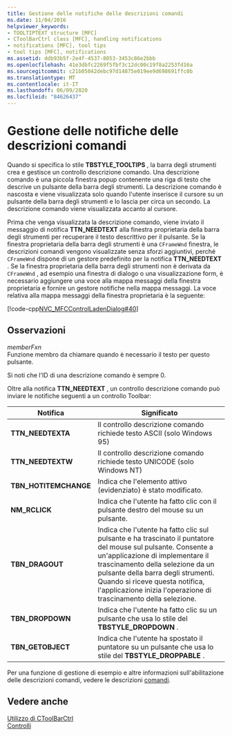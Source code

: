 ```yaml
---
title: Gestione delle notifiche delle descrizioni comandi
ms.date: 11/04/2016
helpviewer_keywords:
- TOOLTIPTEXT structure [MFC]
- CToolBarCtrl class [MFC], handling notifications
- notifications [MFC], tool tips
- tool tips [MFC], notifications
ms.assetid: ddb93b5f-2e4f-4537-8053-3453c86e2bbb
ms.openlocfilehash: 41e3dbfc2269f5fbf3c12dc00c19f8a2253fd16a
ms.sourcegitcommit: c21b05042debc97d14875e019ee9d698691ffc0b
ms.translationtype: MT
ms.contentlocale: it-IT
ms.lasthandoff: 06/09/2020
ms.locfileid: "84626437"
---
```

# <a name="handling-tool-tip-notifications"></a>Gestione delle notifiche delle descrizioni comandi

Quando si specifica lo stile **TBSTYLE_TOOLTIPS** , la barra degli strumenti crea e gestisce un controllo descrizione comando. Una descrizione comando è una piccola finestra popup contenente una riga di testo che descrive un pulsante della barra degli strumenti. La descrizione comando è nascosta e viene visualizzata solo quando l'utente inserisce il cursore su un pulsante della barra degli strumenti e lo lascia per circa un secondo. La descrizione comando viene visualizzata accanto al cursore.

Prima che venga visualizzata la descrizione comando, viene inviato il messaggio di notifica **TTN_NEEDTEXT** alla finestra proprietaria della barra degli strumenti per recuperare il testo descrittivo per il pulsante. Se la finestra proprietaria della barra degli strumenti è una `CFrameWnd` finestra, le descrizioni comandi vengono visualizzate senza sforzi aggiuntivi, perché `CFrameWnd` dispone di un gestore predefinito per la notifica **TTN_NEEDTEXT** . Se la finestra proprietaria della barra degli strumenti non è derivata da `CFrameWnd` , ad esempio una finestra di dialogo o una visualizzazione form, è necessario aggiungere una voce alla mappa messaggi della finestra proprietaria e fornire un gestore notifiche nella mappa messaggi. La voce relativa alla mappa messaggi della finestra proprietaria è la seguente:

[!code-cpp[NVC_MFCControlLadenDialog#40](codesnippet/cpp/handling-tool-tip-notifications_1.cpp)]

## <a name="remarks"></a>Osservazioni

*memberFxn*<br/>
Funzione membro da chiamare quando è necessario il testo per questo pulsante.

Si noti che l'ID di una descrizione comando è sempre 0.

Oltre alla notifica **TTN_NEEDTEXT** , un controllo descrizione comando può inviare le notifiche seguenti a un controllo Toolbar:

|Notifica|Significato|
|------------------|-------------|
|**TTN_NEEDTEXTA**|Il controllo descrizione comando richiede testo ASCII (solo Windows 95)|
|**TTN_NEEDTEXTW**|Il controllo descrizione comando richiede testo UNICODE (solo Windows NT)|
|**TBN_HOTITEMCHANGE**|Indica che l'elemento attivo (evidenziato) è stato modificato.|
|**NM_RCLICK**|Indica che l'utente ha fatto clic con il pulsante destro del mouse su un pulsante.|
|**TBN_DRAGOUT**|Indica che l'utente ha fatto clic sul pulsante e ha trascinato il puntatore del mouse sul pulsante. Consente a un'applicazione di implementare il trascinamento della selezione da un pulsante della barra degli strumenti. Quando si riceve questa notifica, l'applicazione inizia l'operazione di trascinamento della selezione.|
|**TBN_DROPDOWN**|Indica che l'utente ha fatto clic su un pulsante che usa lo stile del **TBSTYLE_DROPDOWN** .|
|**TBN_GETOBJECT**|Indica che l'utente ha spostato il puntatore su un pulsante che usa lo stile del **TBSTYLE_DROPPABLE** .|

Per una funzione di gestione di esempio e altre informazioni sull'abilitazione delle descrizioni comandi, vedere le descrizioni [comandi](tool-tips-in-windows-not-derived-from-cframewnd.md).

## <a name="see-also"></a>Vedere anche

[Utilizzo di CToolBarCtrl](using-ctoolbarctrl.md)<br/>
[Controlli](controls-mfc.md)
